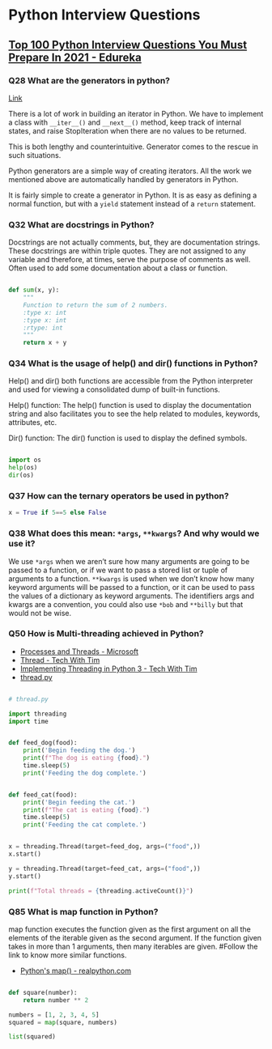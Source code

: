 # Python Interview Questions

## [Top 100 Python Interview Questions You Must Prepare In 2021 - Edureka](https://www.edureka.co/blog/interview-questions/python-interview-questions/)

### Q28 What are the generators in python?

[Link](https://www.programiz.com/python-programming/generator)

There is a lot of work in building an iterator in Python. We have to implement a class with `__iter__()` and `__next__()` method, keep track of internal states, and raise StopIteration when there are no values to be returned.

This is both lengthy and counterintuitive. Generator comes to the rescue in such situations.

Python generators are a simple way of creating iterators. All the work we mentioned above are automatically handled by generators in Python.

It is fairly simple to create a generator in Python. It is as easy as defining a normal function, but with a `yield` statement instead of a `return` statement.

### Q32 What are docstrings in Python?

Docstrings are not actually comments, but, they are documentation strings. These docstrings are within triple quotes. They are not assigned to any variable and therefore, at times, serve the purpose of comments as well. Often used to add some documentation about a class or function.

```python

def sum(x, y):
    """
    Function to return the sum of 2 numbers.
    :type x: int
    :type x: int
    :rtype: int
    """
    return x + y
```

### Q34 What is the usage of help() and dir() functions in Python?

Help() and dir() both functions are accessible from the Python interpreter and used for viewing a consolidated dump of built-in functions.

Help() function: The help() function is used to display the documentation string and also facilitates you to see the help related to modules, keywords, attributes, etc.

Dir() function: The dir() function is used to display the defined symbols.

```python

import os
help(os)
dir(os)
```

### Q37 How can the ternary operators be used in python?

```python
x = True if 5==5 else False
```

### Q38 What does this mean: `*args`, `**kwargs`? And why would we use it?

We use `*args` when we aren’t sure how many arguments are going to be passed to a function, or if we want to pass a stored list or tuple of arguments to a function. `**kwargs` is used when we don’t know how many keyword arguments will be passed to a function, or it can be used to pass the values of a dictionary as keyword arguments. The identifiers args and kwargs are a convention, you could also use `*bob` and `**billy` but that would not be wise.

### Q50 How is Multi-threading achieved in Python?

- [Processes and Threads - Microsoft](https://docs.microsoft.com/windows/win32/procthread/processes-and-threads)
- [Thread - Tech With Tim](https://youtu.be/olYdb0DdGtM)
- [Implementing Threading in Python 3 - Tech With Tim](https://youtu.be/cdPZ1pJACMI)
- [thread.py](src/thread.py)

```python

# thread.py

import threading
import time


def feed_dog(food):
    print('Begin feeding the dog.')
    print(f"The dog is eating {food}.")
    time.sleep(5)
    print('Feeding the dog complete.')


def feed_cat(food):
    print('Begin feeding the cat.')
    print(f"The cat is eating {food}.")
    time.sleep(5)
    print('Feeding the cat complete.')


x = threading.Thread(target=feed_dog, args=("food",))
x.start()

y = threading.Thread(target=feed_cat, args=("food",))
y.start()

print(f"Total threads = {threading.activeCount()}")
```

### Q85 What is map function in Python?

map function executes the function given as the first argument on all the elements of the iterable given as the second argument. If the function given takes in more than 1 arguments, then many iterables are given. #Follow the link to know more similar functions.

- [Python's map() - realpython.com](https://realpython.com/python-map-function/)

```python

def square(number):
    return number ** 2

numbers = [1, 2, 3, 4, 5]
squared = map(square, numbers)

list(squared)
```
